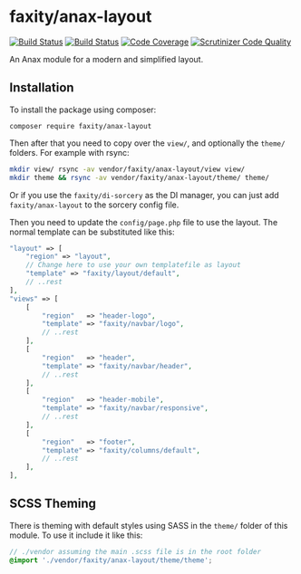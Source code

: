 faxity/anax-layout
======================

[![Build Status](https://travis-ci.com/iFaxity/anax-layout.svg?branch=master)](https://travis-ci.com/iFaxity/anax-layout)
[![Build Status](https://scrutinizer-ci.com/g/iFaxity/anax-layout/badges/build.png?b=master)](https://scrutinizer-ci.com/g/iFaxity/anax-layout/build-status/master)
[![Code Coverage](https://scrutinizer-ci.com/g/iFaxity/anax-layout/badges/coverage.png?b=master)](https://scrutinizer-ci.com/g/iFaxity/anax-layout/?branch=master)
[![Scrutinizer Code Quality](https://scrutinizer-ci.com/g/iFaxity/anax-layout/badges/quality-score.png?b=master)](https://scrutinizer-ci.com/g/iFaxity/anax-layout/?branch=master)

An Anax module for a modern and simplified layout.

## Installation

To install the package using composer:

`composer require faxity/anax-layout`

Then after that you need to copy over the `view/`, and optionally the `theme/` folders.
For example with rsync:

```bash
mkdir view/ rsync -av vendor/faxity/anax-layout/view view/
mkdir theme && rsync -av vendor/faxity/anax-layout/theme/ theme/
```

Or if you use the `faxity/di-sorcery` as the DI manager, you can just add `faxity/anax-layout` to the sorcery config file.

Then you need to update the `config/page.php` file to use the layout.
The normal template can be substituted like this:

```php
"layout" => [
    "region" => "layout",
    // Change here to use your own templatefile as layout
    "template" => "faxity/layout/default",
    // ..rest
],
"views" => [
    [
        "region"   => "header-logo",
        "template" => "faxity/navbar/logo",
        // ..rest
    ],
    [
        "region"   => "header",
        "template" => "faxity/navbar/header",
        // ..rest
    ],
    [
        "region"   => "header-mobile",
        "template" => "faxity/navbar/responsive",
        // ..rest
    ],
    [
        "region"   => "footer",
        "template" => "faxity/columns/default",
        // ..rest
    ],
],
```

## SCSS Theming

There is theming with default styles using SASS in the `theme/` folder of this module.
To use it include it like this:

```scss
// ./vendor assuming the main .scss file is in the root folder
@import './vendor/faxity/anax-layout/theme/theme';
```
